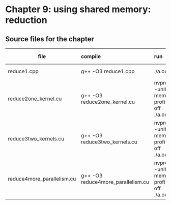 # Chapter 9: using shared memory: reduction

## Source files for the chapter


| file   |      compile      |  run | what to learn |
|----------|:-------------|:----------------|:----------------|
| reduce1.cpp |  g++ -O3 reduce1.cpp | ./a.out | Timing C++ code |
| reduce2one_kernel.cu |  g++ -O3 reduce2one_kernel.cu | nvprof --unified-memory-profiling off ./a.out | A slow verion for reduction using one kernel |
| reduce3two_kernels.cu |  g++ -O3 reduce3two_kernels.cu | nvprof --unified-memory-profiling off ./a.out | A faster verion for reduction using two kernels |
| reduce4more_parallelism.cu |  g++ -O3 reduce4more_parallelism.cu | nvprof --unified-memory-profiling off ./a.out | An even faster verion for reduction with more parallelism |

